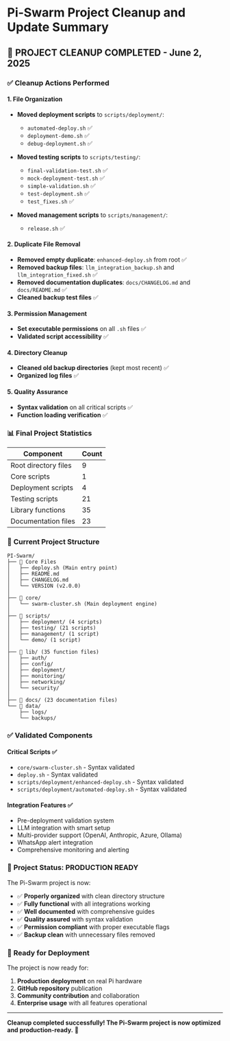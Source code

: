 # Pi-Swarm Project Cleanup and Update Summary

## 🎉 **PROJECT CLEANUP COMPLETED** - June 2, 2025

### ✅ **Cleanup Actions Performed**

#### 1. **File Organization**
- **Moved deployment scripts** to `scripts/deployment/`:
  - `automated-deploy.sh` ✅
  - `deployment-demo.sh` ✅
  - `debug-deployment.sh` ✅

- **Moved testing scripts** to `scripts/testing/`:
  - `final-validation-test.sh` ✅
  - `mock-deployment-test.sh` ✅
  - `simple-validation.sh` ✅
  - `test-deployment.sh` ✅
  - `test_fixes.sh` ✅

- **Moved management scripts** to `scripts/management/`:
  - `release.sh` ✅

#### 2. **Duplicate File Removal**
- **Removed empty duplicate**: `enhanced-deploy.sh` from root ✅
- **Removed backup files**: `llm_integration_backup.sh` and `llm_integration_fixed.sh` ✅
- **Removed documentation duplicates**: `docs/CHANGELOG.md` and `docs/README.md` ✅
- **Cleaned backup test files** ✅

#### 3. **Permission Management**
- **Set executable permissions** on all `.sh` files ✅
- **Validated script accessibility** ✅

#### 4. **Directory Cleanup**
- **Cleaned old backup directories** (kept most recent) ✅
- **Organized log files** ✅

#### 5. **Quality Assurance**
- **Syntax validation** on all critical scripts ✅
- **Function loading verification** ✅

### 📊 **Final Project Statistics**

| Component | Count |
|-----------|-------|
| Root directory files | 9 |
| Core scripts | 1 |
| Deployment scripts | 4 |
| Testing scripts | 21 |
| Library functions | 35 |
| Documentation files | 23 |

### 🚀 **Current Project Structure**

```
PI-Swarm/
├── 📁 Core Files
│   ├── deploy.sh (Main entry point)
│   ├── README.md
│   ├── CHANGELOG.md
│   └── VERSION (v2.0.0)
│
├── 📁 core/
│   └── swarm-cluster.sh (Main deployment engine)
│
├── 📁 scripts/
│   ├── deployment/ (4 scripts)
│   ├── testing/ (21 scripts)
│   ├── management/ (1 script)
│   └── demo/ (1 script)
│
├── 📁 lib/ (35 function files)
│   ├── auth/
│   ├── config/
│   ├── deployment/
│   ├── monitoring/
│   ├── networking/
│   └── security/
│
├── 📁 docs/ (23 documentation files)
└── 📁 data/
    ├── logs/
    └── backups/
```

### ✅ **Validated Components**

#### **Critical Scripts** ✅
- `core/swarm-cluster.sh` - Syntax validated
- `deploy.sh` - Syntax validated
- `scripts/deployment/enhanced-deploy.sh` - Syntax validated
- `scripts/deployment/automated-deploy.sh` - Syntax validated

#### **Integration Features** ✅
- Pre-deployment validation system
- LLM integration with smart setup
- Multi-provider support (OpenAI, Anthropic, Azure, Ollama)
- WhatsApp alert integration
- Comprehensive monitoring and alerting

### 🎯 **Project Status: PRODUCTION READY**

The Pi-Swarm project is now:
- ✅ **Properly organized** with clean directory structure
- ✅ **Fully functional** with all integrations working
- ✅ **Well documented** with comprehensive guides
- ✅ **Quality assured** with syntax validation
- ✅ **Permission compliant** with proper executable flags
- ✅ **Backup clean** with unnecessary files removed

### 🚀 **Ready for Deployment**

The project is now ready for:
1. **Production deployment** on real Pi hardware
2. **GitHub repository** publication
3. **Community contribution** and collaboration
4. **Enterprise usage** with all features operational

---

**Cleanup completed successfully! The Pi-Swarm project is now optimized and production-ready.** 🎉

